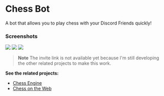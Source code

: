 # Chess Bot

A bot that allows you to play chess with your Discord Friends quickly!

### Screenshots

![](https://user-images.githubusercontent.com/81848639/181738698-5605cd8f-4fd2-46cb-8032-63a55db22412.png)
![](https://user-images.githubusercontent.com/81848639/181737643-8cfd49bb-4fbf-4dce-9cd0-81607f067590.png)
![](https://user-images.githubusercontent.com/81848639/181736530-97857c60-4880-4021-9535-fd21a4dd1d00.png)

> **Note**
> The invite link is not available yet because I'm still developing the other related projects to make this work.

**See the related projects:**

- [Chess Engine](https://github.com/Andndre/chess)
- [Chess on the Web](https://github.com/Andndre/chess-web)